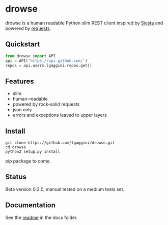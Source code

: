 # drowse

drowse is a human readable Python slim REST client inspired by [Siesta](https://github.com/scastillo/siesta) and powered by [requests](https://github.com/kennethreitz/requests).

## Quickstart
```python
from drowse import API
api = API('https://api.github.com/')
repos = api.users.lgaggini.repos.get()
```
## Features
* slim
* human-readable
* powered by rock-solid requests
* json only
* errors and exceptions leaved to upper layers

## Install
```
git clone https://github.com/lgaggini/drowse.git
cd drowse
python2 setup.py install
```

pip package to come.

## Status
Beta version 0.2.0, manual tested on a medium tests set.

## Documentation
See the [readme](https://github.com/lgaggini/drowse/tree/master/docs/README.md) in the docs folder.

